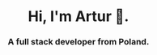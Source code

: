 <h1 align="center">Hi, I'm Artur 👋.</h1>
<h3 align="center">A full stack developer from Poland.</h3>

